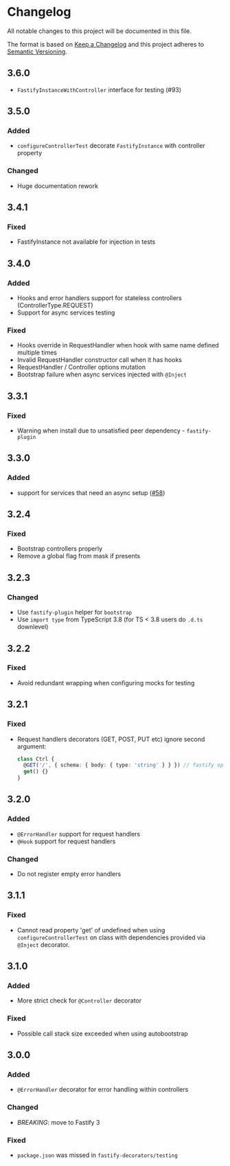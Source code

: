 # Changelog

All notable changes to this project will be documented in this file.

The format is based on [Keep a Changelog](https://keepachangelog.com/en/1.0.0/)
and this project adheres to [Semantic Versioning](https://semver.org/spec/v2.0.0.html).

## 3.6.0

- `FastifyInstanceWithController` interface for testing (#93)

## 3.5.0

### Added

- `configureControllerTest` decorate `FastifyInstance` with controller property

### Changed

- Huge documentation rework

## 3.4.1

### Fixed

- FastifyInstance not available for injection in tests

## 3.4.0

### Added

- Hooks and error handlers support for stateless controllers (ControllerType.REQUEST)
- Support for async services testing

### Fixed

- Hooks override in RequestHandler when hook with same name defined multiple times
- Invalid RequestHandler constructor call when it has hooks
- RequestHandler / Controller options mutation
- Bootstrap failure when async services injected with `@Inject`

## 3.3.1

### Fixed

- Warning when install due to unsatisfied peer dependency - `fastify-plugin`

## 3.3.0

### Added

- support for services that need an async setup ([#58](https://github.com/L2jLiga/fastify-decorators/issues/58))

## 3.2.4

### Fixed

- Bootstrap controllers properly
- Remove a global flag from mask if presents

## 3.2.3

### Changed

- Use `fastify-plugin` helper for `bootstrap`
- Use `import type` from TypeScript 3.8 (for TS < 3.8 users do `.d.ts` downlevel)

## 3.2.2

### Fixed

- Avoid redundant wrapping when configuring mocks for testing

## 3.2.1

### Fixed

- Request handlers decorators (GET, POST, PUT etc) ignore second argument:
  ```ts
  class Ctrl {
    @GET('/', { schema: { body: { type: 'string' } } }) // fastify options were ignored
    get() {}
  }
  ```

## 3.2.0

### Added

- `@ErrorHandler` support for request handlers
- `@Hook` support for request handlers

### Changed

- Do not register empty error handlers

## 3.1.1

### Fixed

- Cannot read property 'get' of undefined when using `configureControllerTest` on class with dependencies provided via `@Inject` decorator.

## 3.1.0

### Added

- More strict check for `@Controller` decorator

### Fixed

- Possible call stack size exceeded when using autobootstrap

## 3.0.0

### Added

- `@ErrorHandler` decorator for error handling within controllers

### Changed

- _BREAKING_: move to Fastify 3

### Fixed

- `package.json` was missed in `fastify-decorators/testing`
